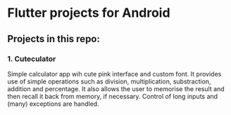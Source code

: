 
# Flutter projects for Android
## Projects in this repo: 

### 1. Cuteculator
Simple calculator app wih cute pink interface and custom font. It provides use of simple operations such as division, multiplication, substraction, addition and percentage. It also allows the user to memorise the result and then recall it back from memory, if necessary. Control of long inputs and (many) exceptions are handled.
